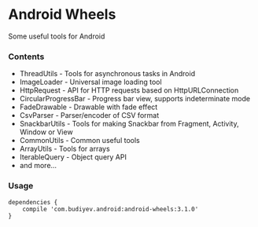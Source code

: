 # Android Wheels
Some useful tools for Android

### Contents
* ThreadUtils - Tools for asynchronous tasks in Android
* ImageLoader - Universal image loading tool
* HttpRequest - API for HTTP requests based on HttpURLConnection
* CircularProgressBar - Progress bar view, supports indeterminate mode
* FadeDrawable - Drawable with fade effect
* CsvParser - Parser/encoder of CSV format
* SnackbarUtils - Tools for making Snackbar from Fragment, Activity, Window or View
* CommonUtils - Common useful tools
* ArrayUtils - Tools for arrays
* IterableQuery - Object query API
* and more...

### Usage
```
dependencies {
    compile 'com.budiyev.android:android-wheels:3.1.0'
}
```

